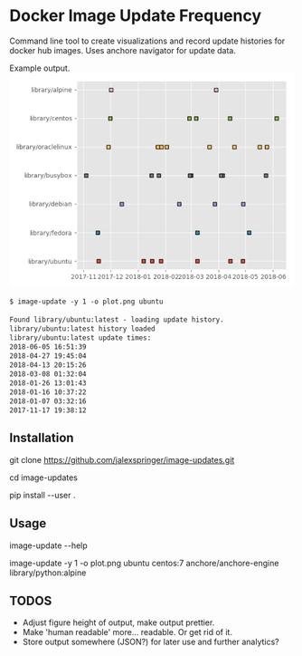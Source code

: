 # Docker Image Update Frequency
Command line tool to create visualizations and record update histories for docker hub images. Uses anchore navigator for update data. 

Example output.
![chart of updates example](https://github.com/jalexspringer/image-updates/raw/master/results.png)

```
$ image-update -y 1 -o plot.png ubuntu     

Found library/ubuntu:latest - loading update history.
library/ubuntu:latest history loaded
library/ubuntu:latest update times:
2018-06-05 16:51:39
2018-04-27 19:45:04
2018-04-13 20:15:26
2018-03-08 01:32:04
2018-01-26 13:01:43
2018-01-16 10:37:22
2018-01-07 03:32:16
2017-11-17 19:38:12
```

## Installation
git clone https://github.com/jalexspringer/image-updates.git

cd image-updates

pip install --user .

## Usage
image-update --help

image-update -y 1 -o plot.png ubuntu centos:7 anchore/anchore-engine library/python:alpine

## TODOS
- Adjust figure height of output, make output prettier.
- Make 'human readable' more... readable. Or get rid of it.
- Store output somewhere (JSON?) for later use and further analytics?

